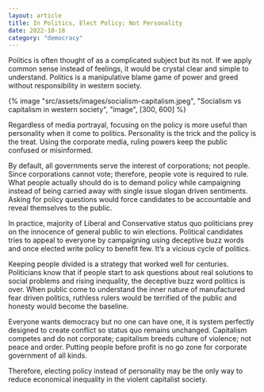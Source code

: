 ```yaml
---
layout: article
title: In Politics, Elect Policy; Not Personality
date: 2022-10-18
category: "democracy"
---
```


Politics is often thought of as a complicated subject but its not. If we apply common sense instead of feelings, it would be crystal clear and simple to understand. Politics is a manipulative blame game of power and greed without responsibility in western society.

<!-- excerpt -->

{% image "src/assets/images/socialism-capitalism.jpeg", "Socialism vs capitalism in western society", "image", [300, 600] %}

Regardless of media portrayal, focusing on the policy is more useful than personality when it come to politics. Personality is the trick and the policy is the treat. Using the corporate media, ruling powers keep the public confused or misinformed.

By default, all governments serve the interest of corporations; not people. Since corporations cannot vote; therefore, people vote is required to rule. What people actually should do is to demand policy while campaigning instead of being carried away with single issue slogan driven sentiments. Asking for policy questions would force candidates to be accountable and reveal themselves to the public.

In practice, majority of Liberal and Conservative status quo politicians prey on the innocence of general public to win elections. Political candidates tries to appeal to everyone by campaigning using deceptive buzz words and once elected write policy to benefit few. It’s a vicious cycle of politics.

Keeping people divided is a strategy that worked well for centuries. Politicians know that if people start to ask questions about real solutions to social problems and rising inequality, the deceptive buzz word politics is over. When public come to understand the inner nature of manufactured fear driven politics, ruthless rulers would be terrified of the public and honesty would become the baseline.

Everyone wants democracy but no one can have one, it is system perfectly designed to create conflict so status quo remains unchanged. Capitalism competes and do not corporate; capitalism breeds culture of violence; not peace and order. Putting people before profit is no go zone for corporate government of all kinds.

Therefore, electing policy instead of personality may be the only way to reduce economical inequality in the violent capitalist society.
